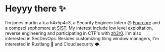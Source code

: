 # Heyyy there ✨ 
<!--
**h4x5p4c3/h4x5p4c3** is a ✨ _special_ ✨ repository because its `README.md` (this file) appears on your GitHub profile.

Here are some ideas to get you started:

- 🔭 I’m currently working on ...
- 🌱 I’m currently learning ...
- 👯 I’m looking to collaborate on ...
- 🤔 I’m looking for help with ...
- 💬 Ask me about ...
- 📫 How to reach me: ...
- 😄 Pronouns: ...
- ⚡ Fun fact: ...
-->

I’m jones martin a.k.a h4x5p4c3, a Security Engineer Intern @ [Fourcore](https://fourcore.io/) and a compsci sophomore at [SIST](https://www.sathyabama.ac.in/). 
My interest include low level exploitation, reverse engineering and participating in CTF's with [zh3r0](https://www.zh3r0.com/). I'm also interested in SecDevOps.
Besides customizing tiling window managers, I'm interested in Rustlang 🦀  and Cloud security 🌩.

